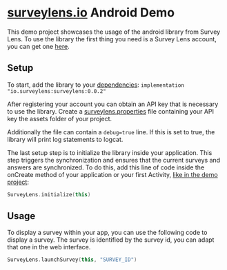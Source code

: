 # [surveylens.io](https://surveylens.io) Android Demo

This demo project showcases the usage of the android library from Survey Lens. To use the library the first thing you need is a Survey Lens account, you can get one [here](https://surveylens.io/#register).

## Setup

To start, add the library to your [dependencies](https://github.com/surveylens/android-demo/blob/main/app/build.gradle#L37): `implementation "io.surveylens:surveylens:0.0.2"`

After registering your account you can obtain an API key that is necessary to use the library. Create a [surveylens.properties](https://github.com/surveylens/android-demo/blob/main/app/src/main/assets/surveylens.properties) file containing your API key the assets folder of your project.

Additionally the file can contain a `debug=true` line. If this is set to true, the library will print log statements to logcat.

The last setup step is to initialize the library inside your application. This step triggers the synchronization and ensures that the current surveys and answers are synchronized. To do this, add this line of code inside the onCreate method of your application or your first Activity, [like in the demo project](https://github.com/surveylens/android-demo/blob/main/app/src/main/java/io/surveylens/demo/MainActivity.kt#L14):

```kotlin
SurveyLens.initialize(this)
```

## Usage

To display a survey within your app, you can use the following code to display a survey. The survey is identified by the survey id, you can adapt that one in the web interface.

```kotlin
SurveyLens.launchSurvey(this, "SURVEY_ID")
```

